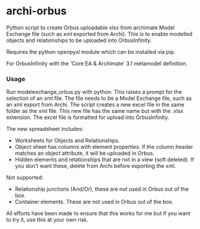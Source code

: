 # archi-orbus
Python script to create Orbus uploadable xlsx from archimate Model Exchange file (such as xml exported from Archi). This is to enable modelled objects and relationships to be uploaded into OrbusInfinity.
 
Requires the python openpyxl module which can be installed via pip.

For OrbusInfinity with the 'Core EA & Archimate' 3.1 metamodel definition.

### Usage
Run modelexchange_orbus.py with python. This raises a prompt for the selection of an xml file. The file needs to be a Model Exchange file, such as an xml export from Archi. The script creates a new excel file in the same folder as the xml file. This new file has the same name but with the .xlsx extension. The excel file is formatted for upload into OrbusInfinity.

 The new spreadsheet includes: 
  - Worksheets for Objects and Relationships.
  - Object sheet has columns with element properties. If the column header matches an object attribute, it will be uploaded in Orbus.
  - Hidden elements and relationships that are not in a view (soft deleted). If you don't want these, delete from Archi before exporting the xml.
 
Not supported:
  - Relationship junctions (And/Or), these are not used in Orbus out of the box.
  - Container elements. These are not used in Orbus out of the box.

All efforts have been made to ensure that this works for me but if you want to try it, use this at your own risk.
